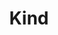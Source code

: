 ---
type: docs
title: "Kind"
linkTitle: "Kind"
weight: 8
description: >-
  If you do not have a Kubernetes cluster, the scenario in this section will guide on creating a kind (kubernetes in docker) cluster on your local machine and onboard it as an Azure Arc-enabled Kubernetes cluster in an automated fashion.
---